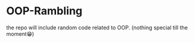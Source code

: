 # OOP-Rambling
the repo will include random code related to OOP. (nothing special till the moment😁)
